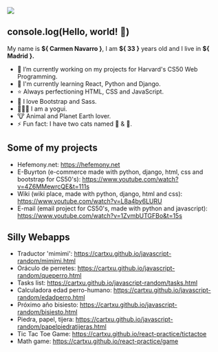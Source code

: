 <!--
**cartxu/cartxu** is a ✨ _special_ ✨ repository because its `README.md` (this file) appears on your GitHub profile.

Here are some ideas to get you started:

- 🔭 I’m currently working on ...
- 🌱 I’m currently learning ...
- 👯 I’m looking to collaborate on ...
- 🤔 I’m looking for help with ...
- 💬 Ask me about ...
- 📫 How to reach me: ...
- 😄 Pronouns: ...
-  ...
-->

<img src="https://i.postimg.cc/8kJTJ4Z3/banner-github.png" >

<h2>console.log(Hello, world! 👋) </h2>

<p>My name is <strong>${ Carmen Navarro }</strong>, I am <strong>${ 33 }</strong> years old and I live in <strong>${ Madrid }.</strong> <p>

- 🔭 I’m currently working on my projects for Harvard's CS50 Web Programming.
- 🌱 I'm currently learning React, Python and Django.
- ⭐ Always perfectioning HTML, CSS and JavaScript.
- 👾 I love Bootstrap and Sass.
- 🧘🏼‍♀️ I am a yogui.
- 🐮 Animal and Planet Earth lover.
- ⚡ Fun fact: I have two cats named 🥥 & 🍍.

<h2>Some of my projects</h2>

* Hefemony.net: https://hefemony.net
* E-Buyrton (e-commerce made with python, django, html, css and bootstrap for CS50's): https://www.youtube.com/watch?v=4Z6MMewrcQE&t=111s
* Wiki (wiki place, made with python, django, html and css): https://www.youtube.com/watch?v=L8a4by6LURU
* E-mail (email project for CS50's, made with python and javascript): https://www.youtube.com/watch?v=1ZvmbUTGFBo&t=15s

<h2>Silly Webapps</h2>

  * Traductor 'mimimi': https://cartxu.github.io/javascript-random/mimimi.html
  * Oráculo de perretes: https://cartxu.github.io/javascript-random/queperro.html
  * Tasks list: https://cartxu.github.io/javascript-random/tasks.html
  * Calculadora edad perro-humano: https://cartxu.github.io/javascript-random/edadperro.html
  * Próximo año bisiesto: https://cartxu.github.io/javascript-random/bisiesto.html
  * Piedra, papel, tijera: https://cartxu.github.io/javascript-random/papelpiedratijeras.html
  * Tic Tac Toe Game: https://cartxu.github.io/react-practice/tictactoe
  * Math game: https://cartxu.github.io/react-practice/game
  
